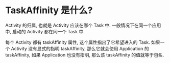 # TaskAffinity 是什么?

Activity 的归属, 也就是 Activity 应该在哪个 Task 中. 一般情况下在同一个应用中, 启动的 Activity 都在同一个 Task 中.

每个 Activity 都有 taskAffinity 属性, 这个属性指出了它希望进入的 Task. 如果一个 Activity 没有显式的指明 taskAffinity, 那么它就会使用 Application 的 taskAffinity, 如果 Application 也没有指明, 那么该 taskAffinity 的值就等于包名. 

